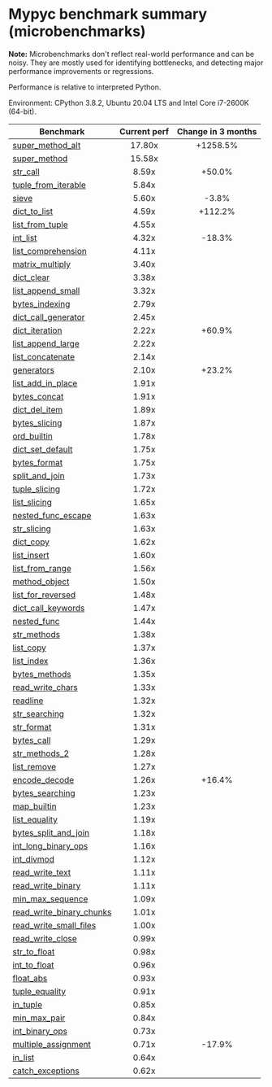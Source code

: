 # Mypyc benchmark summary (microbenchmarks)

**Note:** Microbenchmarks don't reflect real-world performance and can be noisy.
           They are mostly used for identifying bottlenecks, and detecting major performance
           improvements or regressions.

Performance is relative to interpreted Python.

Environment: CPython 3.8.2, Ubuntu 20.04 LTS and Intel Core i7-2600K (64-bit).

| Benchmark | Current perf | Change in 3 months |
| --- | :---: | :---: |
| [super_method_alt](benchmarks/super_method_alt.md) | 17.80x | +1258.5% |
| [super_method](benchmarks/super_method.md) | 15.58x |  |
| [str_call](benchmarks/str_call.md) | 8.59x | +50.0% |
| [tuple_from_iterable](benchmarks/tuple_from_iterable.md) | 5.84x |  |
| [sieve](benchmarks/sieve.md) | 5.60x | -3.8% |
| [dict_to_list](benchmarks/dict_to_list.md) | 4.59x | +112.2% |
| [list_from_tuple](benchmarks/list_from_tuple.md) | 4.55x |  |
| [int_list](benchmarks/int_list.md) | 4.32x | -18.3% |
| [list_comprehension](benchmarks/list_comprehension.md) | 4.11x |  |
| [matrix_multiply](benchmarks/matrix_multiply.md) | 3.40x |  |
| [dict_clear](benchmarks/dict_clear.md) | 3.38x |  |
| [list_append_small](benchmarks/list_append_small.md) | 3.32x |  |
| [bytes_indexing](benchmarks/bytes_indexing.md) | 2.79x |  |
| [dict_call_generator](benchmarks/dict_call_generator.md) | 2.45x |  |
| [dict_iteration](benchmarks/dict_iteration.md) | 2.22x | +60.9% |
| [list_append_large](benchmarks/list_append_large.md) | 2.22x |  |
| [list_concatenate](benchmarks/list_concatenate.md) | 2.14x |  |
| [generators](benchmarks/generators.md) | 2.10x | +23.2% |
| [list_add_in_place](benchmarks/list_add_in_place.md) | 1.91x |  |
| [bytes_concat](benchmarks/bytes_concat.md) | 1.91x |  |
| [dict_del_item](benchmarks/dict_del_item.md) | 1.89x |  |
| [bytes_slicing](benchmarks/bytes_slicing.md) | 1.87x |  |
| [ord_builtin](benchmarks/ord_builtin.md) | 1.78x |  |
| [dict_set_default](benchmarks/dict_set_default.md) | 1.75x |  |
| [bytes_format](benchmarks/bytes_format.md) | 1.75x |  |
| [split_and_join](benchmarks/split_and_join.md) | 1.73x |  |
| [tuple_slicing](benchmarks/tuple_slicing.md) | 1.72x |  |
| [list_slicing](benchmarks/list_slicing.md) | 1.65x |  |
| [nested_func_escape](benchmarks/nested_func_escape.md) | 1.63x |  |
| [str_slicing](benchmarks/str_slicing.md) | 1.63x |  |
| [dict_copy](benchmarks/dict_copy.md) | 1.62x |  |
| [list_insert](benchmarks/list_insert.md) | 1.60x |  |
| [list_from_range](benchmarks/list_from_range.md) | 1.56x |  |
| [method_object](benchmarks/method_object.md) | 1.50x |  |
| [list_for_reversed](benchmarks/list_for_reversed.md) | 1.48x |  |
| [dict_call_keywords](benchmarks/dict_call_keywords.md) | 1.47x |  |
| [nested_func](benchmarks/nested_func.md) | 1.44x |  |
| [str_methods](benchmarks/str_methods.md) | 1.38x |  |
| [list_copy](benchmarks/list_copy.md) | 1.37x |  |
| [list_index](benchmarks/list_index.md) | 1.36x |  |
| [bytes_methods](benchmarks/bytes_methods.md) | 1.35x |  |
| [read_write_chars](benchmarks/read_write_chars.md) | 1.33x |  |
| [readline](benchmarks/readline.md) | 1.32x |  |
| [str_searching](benchmarks/str_searching.md) | 1.32x |  |
| [str_format](benchmarks/str_format.md) | 1.31x |  |
| [bytes_call](benchmarks/bytes_call.md) | 1.29x |  |
| [str_methods_2](benchmarks/str_methods_2.md) | 1.28x |  |
| [list_remove](benchmarks/list_remove.md) | 1.27x |  |
| [encode_decode](benchmarks/encode_decode.md) | 1.26x | +16.4% |
| [bytes_searching](benchmarks/bytes_searching.md) | 1.23x |  |
| [map_builtin](benchmarks/map_builtin.md) | 1.23x |  |
| [list_equality](benchmarks/list_equality.md) | 1.19x |  |
| [bytes_split_and_join](benchmarks/bytes_split_and_join.md) | 1.18x |  |
| [int_long_binary_ops](benchmarks/int_long_binary_ops.md) | 1.16x |  |
| [int_divmod](benchmarks/int_divmod.md) | 1.12x |  |
| [read_write_text](benchmarks/read_write_text.md) | 1.11x |  |
| [read_write_binary](benchmarks/read_write_binary.md) | 1.11x |  |
| [min_max_sequence](benchmarks/min_max_sequence.md) | 1.09x |  |
| [read_write_binary_chunks](benchmarks/read_write_binary_chunks.md) | 1.01x |  |
| [read_write_small_files](benchmarks/read_write_small_files.md) | 1.00x |  |
| [read_write_close](benchmarks/read_write_close.md) | 0.99x |  |
| [str_to_float](benchmarks/str_to_float.md) | 0.98x |  |
| [int_to_float](benchmarks/int_to_float.md) | 0.96x |  |
| [float_abs](benchmarks/float_abs.md) | 0.93x |  |
| [tuple_equality](benchmarks/tuple_equality.md) | 0.91x |  |
| [in_tuple](benchmarks/in_tuple.md) | 0.85x |  |
| [min_max_pair](benchmarks/min_max_pair.md) | 0.84x |  |
| [int_binary_ops](benchmarks/int_binary_ops.md) | 0.73x |  |
| [multiple_assignment](benchmarks/multiple_assignment.md) | 0.71x | -17.9% |
| [in_list](benchmarks/in_list.md) | 0.64x |  |
| [catch_exceptions](benchmarks/catch_exceptions.md) | 0.62x |  |
